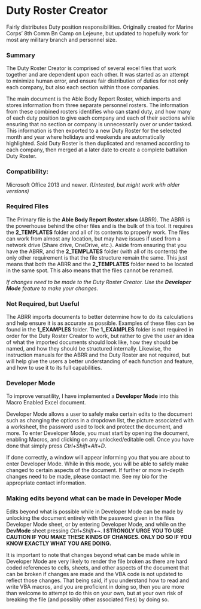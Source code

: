 # Duty Roster Creator
 Fairly distributes Duty position responsibilities. Originally created for Marine Corps’ 8th Comm Bn Camp on Lejeune, but updated to hopefully work for most any military branch and personnel size.


### Summary
The Duty Roster Creator is comprised of several excel files that work together and are dependent upon each other. It was started as an attempt to minimize human error, and ensure fair distribution of duties for not only each company, but also each section within those companies.

The main document is the Able Body Report Roster, which imports and stores information from three separate personnel rosters. The information from these combined rosters identifies who can stand duty, and how many of each duty position to give each company and each of their sections while ensuring that no section or company is unnecessarily over or under tasked. This information is then exported to a new Duty Roster for the selected month and year where holidays and weekends are automatically highlighted. Said Duty Roster is then duplicated and renamed according to each company, then merged at a later date to create a complete battalion Duty Roster.


### Compatibility:
Microsoft Office 2013 and newer. *(Untested, but might work with older versions)*


### Required Files
The Primary file is the **Able Body Report Roster.xlsm** (ABRR). The ABRR is the powerhouse behind the other files and is the bulk of this tool.
It requires the **2_TEMPLATES** folder and all of its contents to properly work. The files can work from almost any location, but may have issues 
if used from a network drive (Share drive, OneDrive, etc.). Aside from ensuring that you have the ABRR, and the **2_TEMPLATES** folder (with all of its contents)
the only other requirement is that the file structure remain the same. This just means that both the ABRR and the **2_TEMPLATES** folder need to be located in the same spot.
This also means that the files cannot be renamed.

*If changes need to be made to the Duty Roster Creator. Use the **Developer Mode** feature to make your changes.*


### Not Required, but Useful
The ABRR imports documents to better determine how to do its calculations and help ensure it is as accurate as possible. Examples of these files can be found in the
**1_EXAMPLES** folder. The **1_EXAMPLES** folder is not required in order for the Duty Roster Creator to work, but rather to give the user an idea of what the imported documents
should look like, how they should be named, and how they should be structured internally. Likewise, the instruction manuals for the ABRR and the Duty Roster are not
required, but will help give the users a better understanding of each function and feature, and how to use it to its full capabilities.



### Developer Mode
To improve versatility, I have implemented a **Developer Mode** into this Macro Enabled Excel document.

Developer Mode allows a user to safely make certain edits to the document such as changing the options in a dropdown list, the picture associated with a worksheet, the password used to lock and protect the document, and more. To enter Developer Mode, you must start by opening the document, enabling Macros, and clicking on any unlocked/editable cell. Once you have done that simply press *Ctrl*+*Shift*+*Alt*+*D*.

If done correctly, a window will appear informing you that you are about to enter Developer Mode. While in this mode, you will be able to safely make changed to certain aspects of the document. If further or more in-depth changes need to be made, please contact me. See my bio for the appropriate contact information.



### Making edits beyond what can be made in Developer Mode

Edits beyond what is possible while in Developer Mode can be made by unlocking the document entirely with the password given in the files Developer Mode sheet, or by entering Developer Mode, and while on the **DevMode** sheet pressing *Ctrl*+*Shift*+*~*.
**I STRONGLY URGE YOU TO USE CAUTION IF YOU MAKE THESE KINDS OF CHANGES. ONLY DO SO IF YOU KNOW EXACTLY WHAT YOU ARE DOING.**

It is important to note that changes beyond what can be made while in Developer Mode are very likely to render the file broken as there are hard coded references to cells, sheets, and other aspects of the document that can be broken if changes are made and the VBA code is not updated to reflect those changes. That being said, if you understand how to read and write VBA macros, and you are proficient in doing so, then you are more than welcome to attempt to do this on your own, but at your own risk of breaking the file (and possibly other associated files) by doing so.
